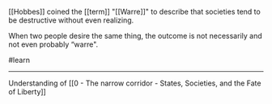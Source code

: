 [[Hobbes]] coined the [[term]] "[[Warre]]" to describe that societies tend to be destructive without even realizing.

When two people desire the same thing, the outcome is not necessarily and not even probably “warre".

#learn

---

Understanding of [[0 - The narrow corridor - States, Societies, and the Fate of Liberty]]
